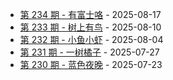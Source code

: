 * [第 234 期 - 有富士咯](https://weekly.tw93.fun/posts/234-有富士咯) - 2025-08-17
* [第 233 期 - 树上有鸟](https://weekly.tw93.fun/posts/233-树上有鸟) - 2025-08-10
* [第 232 期 - 小鱼小虾](https://weekly.tw93.fun/posts/232-小鱼小虾) - 2025-08-04
* [第 231 期 - 一树橘子](https://weekly.tw93.fun/posts/231-一树橘子) - 2025-07-27
* [第 230 期 - 蓝色夜晚](https://weekly.tw93.fun/posts/230-蓝色夜晚) - 2025-07-23
